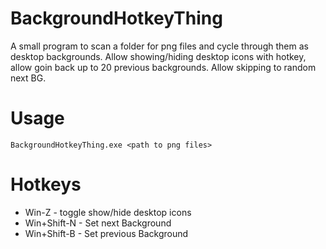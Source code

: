 # BackgroundHotkeyThing
A small program to scan a folder for png files and cycle through them as desktop backgrounds.
Allow showing/hiding desktop icons with hotkey, allow goin back up to 20 previous backgrounds.
Allow skipping to random next BG.

# Usage
```
BackgroundHotkeyThing.exe <path to png files>
```

# Hotkeys
- Win-Z - toggle show/hide desktop icons
- Win+Shift-N - Set next Background
- Win+Shift-B - Set previous Background
